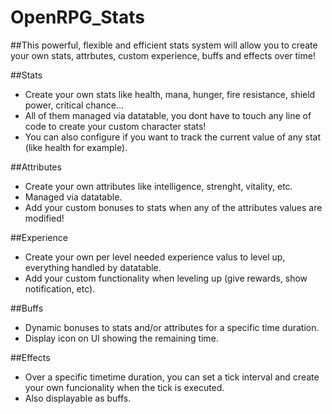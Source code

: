 # OpenRPG_Stats
##This powerful, flexible and efficient stats system will allow you to create your own stats, attrbutes, custom experience, buffs and effects over time!

##Stats
- Create your own stats like health, mana, hunger, fire resistance, shield power, critical chance...
- All of them managed via datatable, you dont have to touch any line of code to create your custom character stats!
- You can also configure if you want to track the current value of any stat (like health for example).

##Attributes
- Create your own attributes like intelligence, strenght, vitality, etc.
- Managed via datatable.
- Add your custom bonuses to stats when any of the attributes values are modified!

##Experience
- Create your own per level needed experience valus to level up, everything handled by datatable.
- Add your custom functionality when leveling up (give rewards, show notification, etc).

##Buffs
- Dynamic bonuses to stats and/or attributes for a specific time duration.
- Display icon on UI showing the remaining time.

##Effects
- Over a specific timetime duration, you can set a tick interval and create your own funcionality when the tick is executed.
- Also displayable as buffs.

